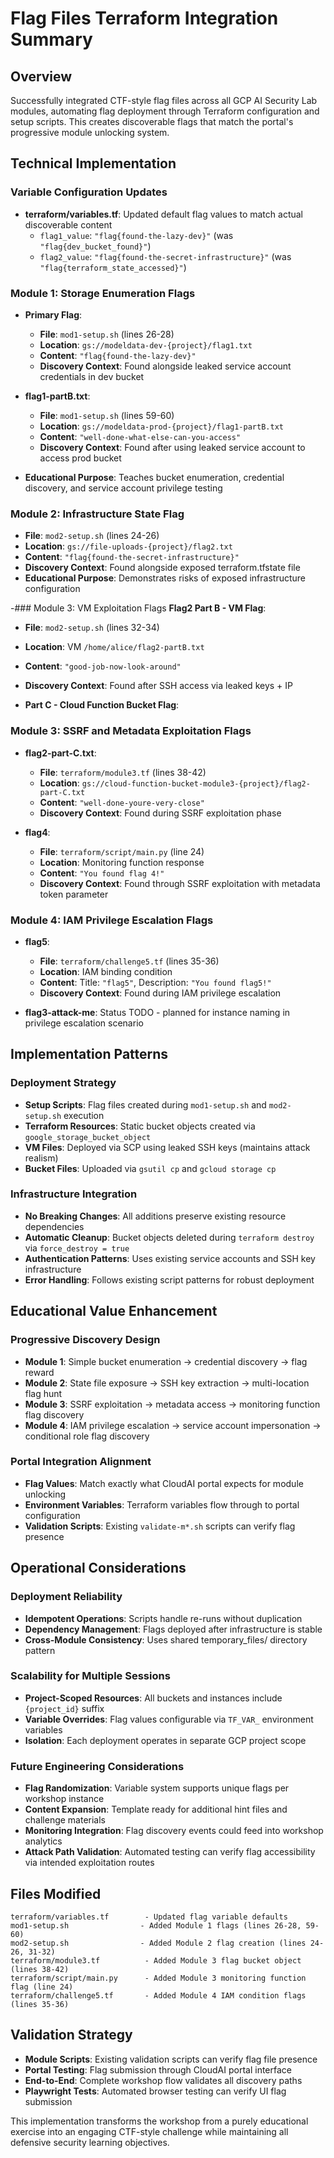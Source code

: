 # Flag Files Terraform Integration Summary

## Overview
Successfully integrated CTF-style flag files across all GCP AI Security Lab modules, automating flag deployment through Terraform configuration and setup scripts. This creates discoverable flags that match the portal's progressive module unlocking system.

## Technical Implementation

### Variable Configuration Updates
- **terraform/variables.tf**: Updated default flag values to match actual discoverable content
  - `flag1_value`: `"flag{found-the-lazy-dev}"` (was `"flag{dev_bucket_found}"`)
  - `flag2_value`: `"flag{found-the-secret-infrastructure}"` (was `"flag{terraform_state_accessed}"`)

### Module 1: Storage Enumeration Flags
- **Primary Flag**:
  - **File**: `mod1-setup.sh` (lines 26-28)
  - **Location**: `gs://modeldata-dev-{project}/flag1.txt`
  - **Content**: `"flag{found-the-lazy-dev}"`
  - **Discovery Context**: Found alongside leaked service account credentials in dev bucket

- **flag1-partB.txt**:
  - **File**: `mod1-setup.sh` (lines 59-60)
  - **Location**: `gs://modeldata-prod-{project}/flag1-partB.txt`
  - **Content**: `"well-done-what-else-can-you-access"`
  - **Discovery Context**: Found after using leaked service account to access prod bucket

- **Educational Purpose**: Teaches bucket enumeration, credential discovery, and service account privilege testing

### Module 2: Infrastructure State Flag  
- **File**: `mod2-setup.sh` (lines 24-26)
- **Location**: `gs://file-uploads-{project}/flag2.txt`
- **Content**: `"flag{found-the-secret-infrastructure}"`
- **Discovery Context**: Found alongside exposed terraform.tfstate file
- **Educational Purpose**: Demonstrates risks of exposed infrastructure configuration

-### Module 3: VM Exploitation Flags
**Flag2 Part B - VM Flag**:
- **File**: `mod2-setup.sh` (lines 32-34)
- **Location**: VM `/home/alice/flag2-partB.txt`
- **Content**: `"good-job-now-look-around"`
- **Discovery Context**: Found after SSH access via leaked keys + IP

- **Part C - Cloud Function Bucket Flag**:
### Module 3: SSRF and Metadata Exploitation Flags
- **flag2-part-C.txt**:
  - **File**: `terraform/module3.tf` (lines 38-42)
  - **Location**: `gs://cloud-function-bucket-module3-{project}/flag2-part-C.txt`
  - **Content**: `"well-done-youre-very-close"`
  - **Discovery Context**: Found during SSRF exploitation phase

- **flag4**:
  - **File**: `terraform/script/main.py` (line 24)
  - **Location**: Monitoring function response
  - **Content**: `"You found flag 4!"`
  - **Discovery Context**: Found through SSRF exploitation with metadata token parameter

### Module 4: IAM Privilege Escalation Flags
- **flag5**:
  - **File**: `terraform/challenge5.tf` (lines 35-36)
  - **Location**: IAM binding condition
  - **Content**: Title: `"flag5"`, Description: `"You found flag5!"`
  - **Discovery Context**: Found during IAM privilege escalation

- **flag3-attack-me**: Status TODO - planned for instance naming in privilege escalation scenario

## Implementation Patterns

### Deployment Strategy
- **Setup Scripts**: Flag files created during `mod1-setup.sh` and `mod2-setup.sh` execution
- **Terraform Resources**: Static bucket objects created via `google_storage_bucket_object`
- **VM Files**: Deployed via SCP using leaked SSH keys (maintains attack realism)
- **Bucket Files**: Uploaded via `gsutil cp` and `gcloud storage cp`

### Infrastructure Integration
- **No Breaking Changes**: All additions preserve existing resource dependencies
- **Automatic Cleanup**: Bucket objects deleted during `terraform destroy` via `force_destroy = true`
- **Authentication Patterns**: Uses existing service accounts and SSH key infrastructure
- **Error Handling**: Follows existing script patterns for robust deployment

## Educational Value Enhancement

### Progressive Discovery Design
- **Module 1**: Simple bucket enumeration → credential discovery → flag reward
- **Module 2**: State file exposure → SSH key extraction → multi-location flag hunt  
- **Module 3**: SSRF exploitation → metadata access → monitoring function flag discovery
- **Module 4**: IAM privilege escalation → service account impersonation → conditional role flag discovery

### Portal Integration Alignment
- **Flag Values**: Match exactly what CloudAI portal expects for module unlocking
- **Environment Variables**: Terraform variables flow through to portal configuration
- **Validation Scripts**: Existing `validate-m*.sh` scripts can verify flag presence

## Operational Considerations

### Deployment Reliability
- **Idempotent Operations**: Scripts handle re-runs without duplication
- **Dependency Management**: Flags deployed after infrastructure is stable
- **Cross-Module Consistency**: Uses shared temporary_files/ directory pattern

### Scalability for Multiple Sessions
- **Project-Scoped Resources**: All buckets and instances include `{project_id}` suffix
- **Variable Overrides**: Flag values configurable via `TF_VAR_` environment variables
- **Isolation**: Each deployment operates in separate GCP project scope

### Future Engineering Considerations
- **Flag Randomization**: Variable system supports unique flags per workshop instance
- **Content Expansion**: Template ready for additional hint files and challenge materials
- **Monitoring Integration**: Flag discovery events could feed into workshop analytics
- **Attack Path Validation**: Automated testing can verify flag accessibility via intended exploitation routes

## Files Modified
```
terraform/variables.tf        - Updated flag variable defaults
mod1-setup.sh                - Added Module 1 flags (lines 26-28, 59-60)
mod2-setup.sh                - Added Module 2 flag creation (lines 24-26, 31-32)
terraform/module3.tf          - Added Module 3 flag bucket object (lines 38-42)
terraform/script/main.py      - Added Module 3 monitoring function flag (line 24)
terraform/challenge5.tf       - Added Module 4 IAM condition flags (lines 35-36)
```

## Validation Strategy
- **Module Scripts**: Existing validation scripts can verify flag file presence
- **Portal Testing**: Flag submission through CloudAI portal interface
- **End-to-End**: Complete workshop flow validates all discovery paths
- **Playwright Tests**: Automated browser testing can verify UI flag submission

This implementation transforms the workshop from a purely educational exercise into an engaging CTF-style challenge while maintaining all defensive security learning objectives.
